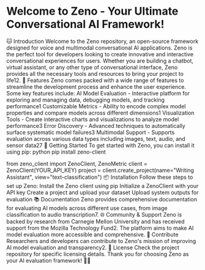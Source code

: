 # Welcome to Zeno - Your Ultimate Conversational AI Framework!
🐱 Introduction
Welcome to the Zeno repository, an open-source framework designed for voice and multimodal conversational AI applications. Zeno is the perfect tool for developers looking to create innovative and interactive conversational experiences for users. Whether you are building a chatbot, virtual assistant, or any other type of conversational interface, Zeno provides all the necessary tools and resources to bring your project to life12.
🌟 Features
Zeno comes packed with a wide range of features to streamline the development process and enhance the user experience. Some key features include:
AI Model Evaluation - Interactive platform for exploring and managing data, debugging models, and tracking performance1
Customizable Metrics - Ability to encode complex model properties and compare models across different dimensions1
Visualization Tools - Create interactive charts and visualizations to analyze model performance3
Error Discovery - Advanced techniques to automatically surface systematic model failures3
Multimodal Support - Supports evaluation across various data types including images, text, audio, and sensor data27
🚀 Getting Started
To get started with Zeno, you can install it using pip:
python
pip install zeno-client

from zeno_client import ZenoClient, ZenoMetric
client = ZenoClient(YOUR_API_KEY)
project = client.create_project(name="Writing Assistant", view="text-classification")
📦 Installation
Follow these steps to set up Zeno:
Install the Zeno client using pip
Initialize a ZenoClient with your API key
Create a project and upload your dataset
Upload system outputs for evaluation
📚 Documentation
Zeno provides comprehensive documentation for evaluating AI models across different use cases, from image classification to audio transcription7.
🌐 Community & Support
Zeno is backed by research from Carnegie Mellon University and has received support from the Mozilla Technology Fund2. The platform aims to make AI model evaluation more accessible and comprehensive.
🎉 Contribute
Researchers and developers can contribute to Zeno's mission of improving AI model evaluation and transparency2.
📃 License
Check the project repository for specific licensing details.
Thank you for choosing Zeno as your AI evaluation framework! 🚀🤖
